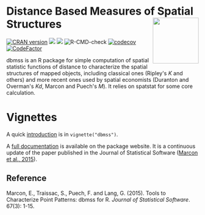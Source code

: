 # Distance Based Measures of Spatial Structures <img src="man/figures/logo.png" align="right" alt="" width="120" />

[![CRAN version](https://www.r-pkg.org/badges/version/dbmss)](https://CRAN.r-project.org/package=dbmss)
[![](https://cranlogs.r-pkg.org/badges/grand-total/dbmss)](https://CRAN.R-project.org/package=dbmss)
[![](https://cranlogs.r-pkg.org/badges/dbmss)](https://CRAN.R-project.org/package=dbmss)
![R-CMD-check](https://github.com/EricMarcon/dbmss/workflows/R-CMD-check/badge.svg)
[![codecov](https://codecov.io/github/EricMarcon/dbmss/branch/master/graphs/badge.svg)](https://app.codecov.io/github/EricMarcon/dbmss)
[![CodeFactor](https://www.codefactor.io/repository/github/ericmarcon/dbmss/badge)](https://www.codefactor.io/repository/github/ericmarcon/dbmss)

dbmss is an R package for simple computation of spatial statistic functions of distance to characterize the spatial structures of mapped objects, including classical ones (Ripley's *K* and others) and more recent ones used by spatial economists (Duranton and Overman's *Kd*, Marcon and Puech's *M*). It relies on spatstat for some core calculation.

# Vignettes

A quick [introduction](https://EricMarcon.github.io/dbmss/) is in `vignette("dbmss")`.

A [full documentation](https://ericmarcon.github.io/dbmss/articles/articles/reference.html) is available on the package website.
It is a continuous update of the paper published in the Journal of Statistical Software ([Marcon et al., 2015](https://doi.org/10.18637/jss.v067.c03)).

## Reference

Marcon, E., Traissac, S., Puech, F. and Lang, G. (2015). Tools to Characterize Point Patterns: dbmss for R. 
*Journal of Statistical Software*. 67(3): 1-15.

